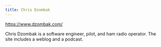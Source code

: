 ```yaml
---
title: Chris Dzombak
---
```

https://www.dzombak.com/

Chris Dzombak is a software engineer, pilot, and ham radio
operator. The site includes a weblog and a podcast.
